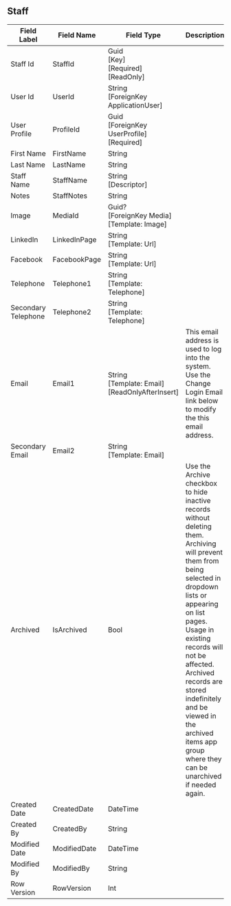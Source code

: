 

## Staff
| Field Label | Field Name | Field Type | Description |  
| ---- | ---- | ---- | ---- |  
| Staff Id | StaffId | Guid<br/>  [Key]<br/>  [Required]<br/>  [ReadOnly] |  |  
| User Id | UserId | String<br/>  [ForeignKey ApplicationUser] |  |  
| User Profile | ProfileId | Guid<br/>  [ForeignKey UserProfile]<br/>  [Required] |  |  
| First Name | FirstName | String |  |  
| Last Name | LastName | String |  |  
| Staff Name | StaffName | String<br/>  [Descriptor] |  |  
| Notes | StaffNotes | String |  |  
| Image | MediaId | Guid?<br/>  [ForeignKey Media]<br/>  [Template: Image] |  |  
| LinkedIn | LinkedInPage | String<br/>  [Template: Url] |  |  
| Facebook | FacebookPage | String<br/>  [Template: Url] |  |  
| Telephone | Telephone1 | String<br/>  [Template: Telephone] |  |  
| Secondary Telephone | Telephone2 | String<br/>  [Template: Telephone] |  |  
| Email | Email1 | String<br/>  [Template: Email]<br/>  [ReadOnlyAfterInsert] | This email address is used to log into the system. Use the Change Login Email link below to modify the this email address. |  
| Secondary Email | Email2 | String<br/>  [Template: Email] |  |  
| Archived | IsArchived | Bool | Use the Archive checkbox to hide inactive records without deleting them. Archiving will prevent them from being selected in dropdown lists or appearing on list pages. Usage in existing records will not be affected. Archived records are stored indefinitely and be viewed in the archived items app group where they can be unarchived if needed again.  |  
| Created Date | CreatedDate | DateTime |  |  
| Created By | CreatedBy | String |  |  
| Modified Date | ModifiedDate | DateTime |  |  
| Modified By | ModifiedBy | String |  |  
| Row Version | RowVersion | Int |  |  
